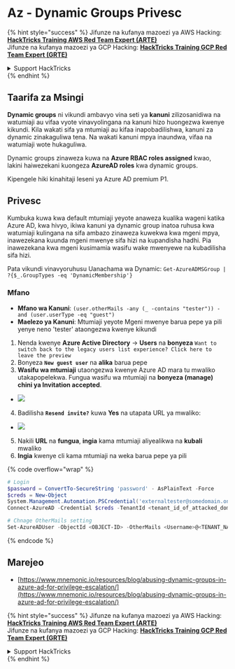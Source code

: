 # Az - Dynamic Groups Privesc

{% hint style="success" %}
Jifunze na kufanya mazoezi ya AWS Hacking:<img src="/.gitbook/assets/image.png" alt="" data-size="line">[**HackTricks Training AWS Red Team Expert (ARTE)**](https://training.hacktricks.xyz/courses/arte)<img src="/.gitbook/assets/image.png" alt="" data-size="line">\
Jifunze na kufanya mazoezi ya GCP Hacking: <img src="/.gitbook/assets/image (2).png" alt="" data-size="line">[**HackTricks Training GCP Red Team Expert (GRTE)**<img src="/.gitbook/assets/image (2).png" alt="" data-size="line">](https://training.hacktricks.xyz/courses/grte)

<details>

<summary>Support HackTricks</summary>

* Angalia [**mipango ya usajili**](https://github.com/sponsors/carlospolop)!
* **Jiunge na** 💬 [**kikundi cha Discord**](https://discord.gg/hRep4RUj7f) au [**kikundi cha telegram**](https://t.me/peass) au **tufuate** kwenye **Twitter** 🐦 [**@hacktricks\_live**](https://twitter.com/hacktricks\_live)**.**
* **Shiriki mbinu za udukuzi kwa kuwasilisha PRs kwenye** [**HackTricks**](https://github.com/carlospolop/hacktricks) na [**HackTricks Cloud**](https://github.com/carlospolop/hacktricks-cloud) github repos.

</details>
{% endhint %}

## Taarifa za Msingi

**Dynamic groups** ni vikundi ambavyo vina seti ya **kanuni** zilizosanidiwa na watumiaji au vifaa vyote vinavyolingana na kanuni hizo huongezwa kwenye kikundi. Kila wakati sifa ya mtumiaji au kifaa inapobadilishwa, kanuni za dynamic zinakaguliwa tena. Na wakati kanuni mpya inaundwa, vifaa na watumiaji wote hukaguliwa.

Dynamic groups zinaweza kuwa na **Azure RBAC roles assigned** kwao, lakini haiwezekani kuongeza **AzureAD roles** kwa dynamic groups.

Kipengele hiki kinahitaji leseni ya Azure AD premium P1.

## Privesc

Kumbuka kuwa kwa default mtumiaji yeyote anaweza kualika wageni katika Azure AD, kwa hivyo, ikiwa kanuni ya dynamic group inatoa ruhusa kwa watumiaji kulingana na sifa ambazo zinaweza kuwekwa kwa mgeni mpya, inawezekana kuunda mgeni mwenye sifa hizi na kupandisha hadhi. Pia inawezekana kwa mgeni kusimamia wasifu wake mwenyewe na kubadilisha sifa hizi.

Pata vikundi vinavyoruhusu Uanachama wa Dynamic: `Get-AzureADMSGroup | ?{$_.GroupTypes -eq 'DynamicMembership'}`

### Mfano

* **Mfano wa Kanuni**: `(user.otherMails -any (_ -contains "tester")) -and (user.userType -eq "guest")`
* **Maelezo ya Kanuni**: Mtumiaji yeyote Mgeni mwenye barua pepe ya pili yenye neno 'tester' ataongezwa kwenye kikundi

1. Nenda kwenye **Azure Active Directory** -> **Users** na **bonyeza** `Want to switch back to the legacy users list experience? Click here to leave the preview`
2. Bonyeza **`New guest user`** na **alika** barua pepe
3. **Wasifu wa mtumiaji** utaongezwa kwenye Azure AD mara tu mwaliko utakapopelekwa. Fungua wasifu wa mtumiaji na **bonyeza (manage) chini ya Invitation accepted**.
* ![](<../../../.gitbook/assets/image (281).png>)
4. Badilisha **`Resend invite?`** kuwa **Yes** na utapata URL ya mwaliko:
* ![](<../../../.gitbook/assets/image (205).png>)
5. Nakili **URL** na **fungua**, **ingia** kama mtumiaji aliyealikwa na **kubali** mwaliko
6. **Ingia** kwenye cli kama mtumiaji na weka barua pepe ya pili

{% code overflow="wrap" %}
```powershell
# Login
$password = ConvertTo-SecureString 'password' - AsPlainText -Force
$creds = New-Object
System.Management.Automation.PSCredential('externaltester@somedomain.onmicrosoft.com', $Password)
Connect-AzureAD -Credential $creds -TenantId <tenant_id_of_attacked_domain>

# Chnage OtherMails setting
Set-AzureADUser -ObjectId <OBJECT-ID> -OtherMails <Username>@<TENANT_NAME>.onmicrosoft.com -Verbose
```
{% endcode %}

## Marejeo

* [https://www.mnemonic.io/resources/blog/abusing-dynamic-groups-in-azure-ad-for-privilege-escalation/](https://www.mnemonic.io/resources/blog/abusing-dynamic-groups-in-azure-ad-for-privilege-escalation/)

{% hint style="success" %}
Jifunze na kufanya mazoezi ya AWS Hacking:<img src="/.gitbook/assets/image.png" alt="" data-size="line">[**HackTricks Training AWS Red Team Expert (ARTE)**](https://training.hacktricks.xyz/courses/arte)<img src="/.gitbook/assets/image.png" alt="" data-size="line">\
Jifunze na kufanya mazoezi ya GCP Hacking: <img src="/.gitbook/assets/image (2).png" alt="" data-size="line">[**HackTricks Training GCP Red Team Expert (GRTE)**<img src="/.gitbook/assets/image (2).png" alt="" data-size="line">](https://training.hacktricks.xyz/courses/grte)

<details>

<summary>Support HackTricks</summary>

* Angalia [**mipango ya usajili**](https://github.com/sponsors/carlospolop)!
* **Jiunge na** 💬 [**kikundi cha Discord**](https://discord.gg/hRep4RUj7f) au [**kikundi cha telegram**](https://t.me/peass) au **tufuate** kwenye **Twitter** 🐦 [**@hacktricks\_live**](https://twitter.com/hacktricks\_live)**.**
* **Shiriki mbinu za udukuzi kwa kuwasilisha PRs kwenye** [**HackTricks**](https://github.com/carlospolop/hacktricks) na [**HackTricks Cloud**](https://github.com/carlospolop/hacktricks-cloud) github repos.

</details>
{% endhint %}
